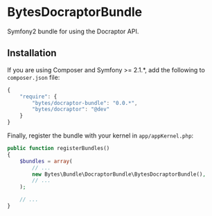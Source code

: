 # BytesDocraptorBundle

Symfony2 bundle for using the Docraptor API.

## Installation

If you are using Composer and Symfony >= 2.1.*, add the following to `composer.json` file:

```javascript
{
    "require": {
        "bytes/docraptor-bundle": "0.0.*",
        "bytes/docraptor": "@dev"
    }
}
```

Finally, register the bundle with your kernel in `app/appKernel.php`:

```php
public function registerBundles()
{
    $bundles = array(
        // ...
        new Bytes\Bundle\DocraptorBundle\BytesDocraptorBundle(),
        // ...
    );

    // ...
}
```